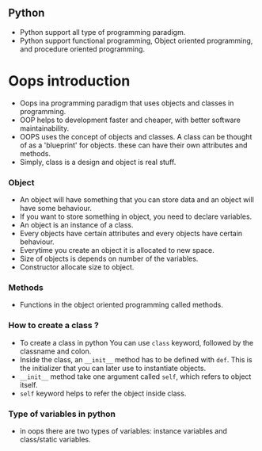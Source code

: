 ## Python

- Python support all type of programming paradigm.
- Python support functional programming, Object oriented programming, and procedure oriented programming.

# Oops introduction

- Oops ina programming paradigm that uses objects and classes in programming.
- OOP helps to development faster and cheaper, with better software maintainability.
- OOPS uses the concept of objects and classes.
  A class can be thought of as a 'blueprint' for objects. these can have their own attributes and methods.
- Simply, class is a design and object is real stuff.

### Object

- An object will have something that you can store data and an object will have some behaviour.
- If you want to store something in object, you need to declare variables.
- An object is an instance of a class.
- Every objects have certain attributes and every objects have certain behaviour.
- Everytime you create an object it is allocated to new space.
- Size of objects is depends on number of the variables.
- Constructor allocate size to object.

### Methods

- Functions in the object oriented programming called methods.

### How to create a class ?

- To create a class in python You can use `class` keyword, followed by the classname and colon.
- Inside the class, an `__init__` method has to be defined with `def`. This is the initializer that you can later use to instantiate objects.
- `__init__` method take one argument called `self`, which refers to object itself.
- `self` keyword helps to refer the object inside class.

### Type of variables in python

- in oops there are two types of variables: instance variables and class/static variables.
